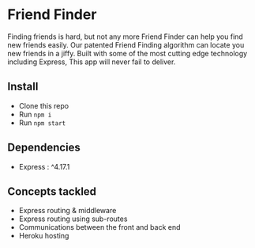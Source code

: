 # Friend Finder

Finding friends is hard, but not any more Friend Finder can help you find new friends easily. Our patented Friend Finding algorithm can locate you new friends in a jiffy. Built with some of the most cutting edge technology including Express, This app will never fail to deliver.

## Install

+ Clone this repo
+ Run `npm i`
+ Run `npm start` 

## Dependencies

- Express : ^4.17.1

## Concepts tackled

- Express routing & middleware
- Express routing using sub-routes
- Communications between the front and back end
- Heroku hosting